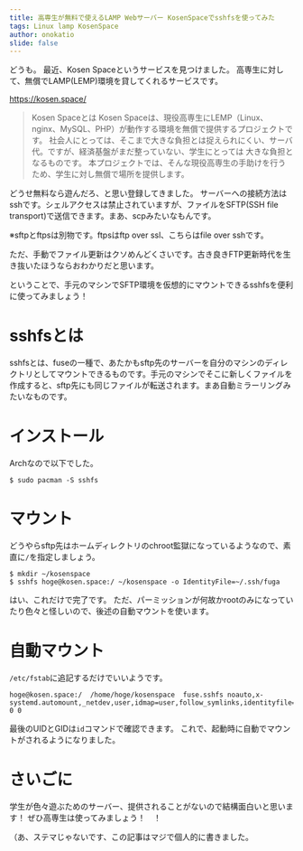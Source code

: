 ```yaml
---
title: 高専生が無料で使えるLAMP Webサーバー KosenSpaceでsshfsを使ってみた
tags: Linux lamp KosenSpace
author: onokatio
slide: false
---
```

どうも。
最近、Kosen Spaceというサービスを見つけました。
高専生に対して、無償でLAMP(LEMP)環境を貸してくれるサービスです。

https://kosen.space/

>Kosen Spaceとは
Kosen Spaceは、現役高専生にLEMP（Linux、nginx、MySQL、PHP）が動作する環境を無償で提供するプロジェクトです。
社会人にとっては、そこまで大きな負担とは捉えられにくい、サーバ代。ですが、経済基盤がまだ整っていない、学生にとっては 大きな負担となるものです。
本プロジェクトでは、そんな現役高専生の手助けを行うため、学生に対し無償で場所を提供します。

どうせ無料なら遊んだろ、と思い登録してきました。
サーバーへの接続方法はsshです。シェルアクセスは禁止されていますが、ファイルをSFTP(SSH file transport)で送信できます。まあ、scpみたいなもんです。

※sftpとftpsは別物です。ftpsはftp over ssl、こちらはfile over sshです。

ただ、手動でファイル更新はクソめんどくさいです。古き良きFTP更新時代を生き抜いたほうならおわかりだと思います。

ということで、手元のマシンでSFTP環境を仮想的にマウントできるsshfsを便利に使ってみましょう！

# sshfsとは

sshfsとは、fuseの一種で、あたかもsftp先のサーバーを自分のマシンのディレクトリとしてマウントできるものです。手元のマシンでそこに新しくファイルを作成すると、sftp先にも同じファイルが転送されます。まあ自動ミラーリングみたいなものです。

# インストール

Archなので以下でした。

```
$ sudo pacman -S sshfs
```

# マウント

どうやらsftp先はホームディレクトリのchroot監獄になっているようなので、素直に`/`を指定しましょう。

```
$ mkdir ~/kosenspace
$ sshfs hoge@kosen.space:/ ~/kosenspace -o IdentityFile=~/.ssh/fuga
```

はい、これだけで完了です。
ただ、パーミッションが何故かrootのみになっていたり色々と怪しいので、後述の自動マウントを使います。

# 自動マウント

`/etc/fstab`に追記するだけでいいようです。

```
hoge@kosen.space:/  /home/hoge/kosenspace  fuse.sshfs noauto,x-systemd.automount,_netdev,user,idmap=user,follow_symlinks,identityfile=/home/hoge/.ssh/huga,allow_other,default_permissions,uid=1000,gid=998 0 0
```

最後のUIDとGIDは`id`コマンドで確認できます。
これで、起動時に自動でマウントがされるようになりました。


# さいごに

学生が色々遊ぶためのサーバー、提供されることがないので結構面白いと思います！
ぜひ高専生は使ってみましょう！　！

（あ、ステマじゃないです、この記事はマジで個人的に書きました。

